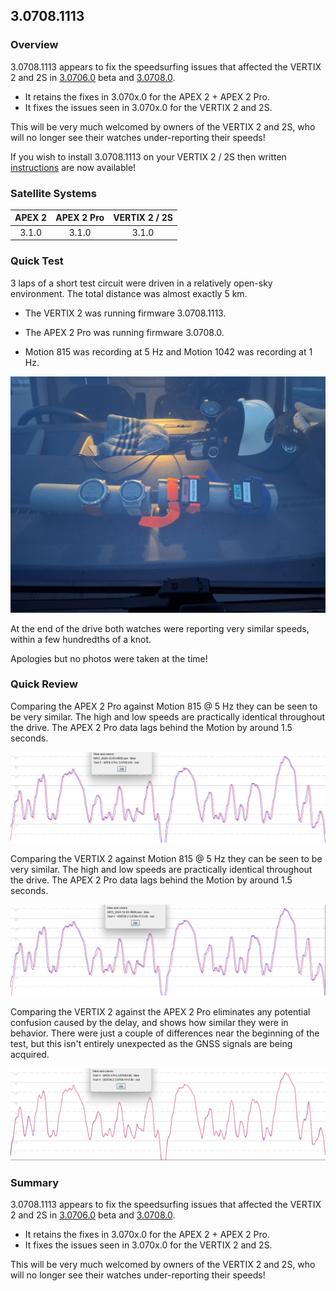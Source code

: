 ## 3.0708.1113

### Overview

3.0708.1113 appears to fix the speedsurfing issues that affected the VERTIX 2 and 2S in [3.0706.0](../3.0706.0/README.md) beta and [3.0708.0](../3.0708.0/README.md).

- It retains the fixes in 3.070x.0 for the APEX 2 + APEX 2 Pro.
- It fixes the issues seen in 3.070x.0 for the VERTIX 2 and 2S.

This will be very much welcomed by owners of the VERTIX 2 and 2S, who will no longer see their watches under-reporting their speeds! 

If you wish to install 3.0708.1113 on your VERTIX 2 / 2S then written [instructions](install.md) are now available!



### Satellite Systems

| APEX 2 | APEX 2 Pro | VERTIX 2 / 2S |
| :----: | :--------: | :-----------: |
| 3.1.0  |   3.1.0    |     3.1.0     |



### Quick Test

3 laps of a short test circuit were driven in a relatively open-sky environment. The total distance was almost exactly 5 km.

- The VERTIX 2 was running firmware 3.0708.1113.

- The APEX 2 Pro was running firmware 3.0708.0.
- Motion 815 was recording at 5 Hz and Motion 1042 was recording at 1 Hz.


![mounting](img/watch-mounting.jpg)



At the end of the drive both watches were reporting very similar speeds, within a few hundredths of a knot.

Apologies but no photos were taken at the time!



### Quick Review

Comparing the APEX 2 Pro against Motion 815 @ 5 Hz they can be seen to be very similar. The high and low speeds are practically identical throughout the drive. The APEX 2 Pro data lags behind the Motion by around 1.5 seconds.

![APEX 2 Pro vs Motion](img/apex-2-pro.png)

Comparing the VERTIX 2 against Motion 815 @ 5 Hz they can be seen to be very similar. The high and low speeds are practically identical throughout the drive. The APEX 2 Pro data lags behind the Motion by around 1.5 seconds.

![VERTIX 2 vs Motion](img/vertix-2.png)

Comparing the VERTIX 2 against the APEX 2 Pro eliminates any potential confusion caused by the delay, and shows how similar they were in behavior. There were just a couple of differences near the beginning of the test, but this isn't entirely unexpected as the GNSS signals are being acquired.

![APEX 2 Pro vs VERTIX 2](img/coros-comparison.png)



### Summary

3.0708.1113 appears to fix the speedsurfing issues that affected the VERTIX 2 and 2S in [3.0706.0](../3.0706.0/README.md) beta and [3.0708.0](../3.0708.0/README.md).

- It retains the fixes in 3.070x.0 for the APEX 2 + APEX 2 Pro.
- It fixes the issues seen in 3.070x.0 for the VERTIX 2 and 2S.

This will be very much welcomed by owners of the VERTIX 2 and 2S, who will no longer see their watches under-reporting their speeds! 
